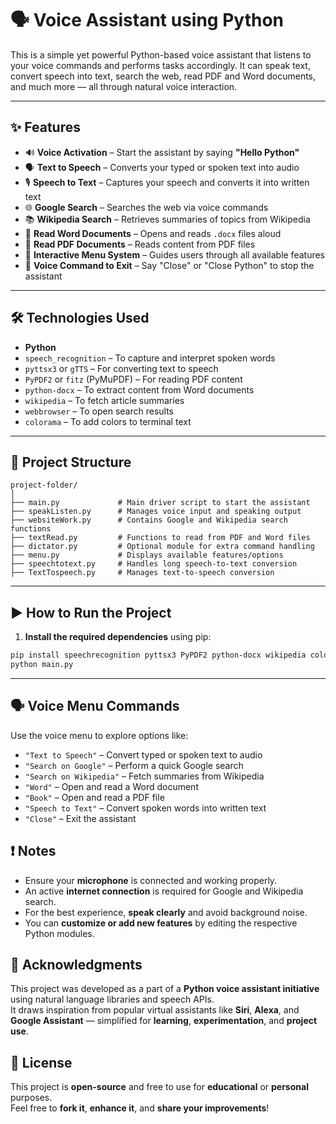 # 🗣️ Voice Assistant using Python

This is a simple yet powerful Python-based voice assistant that listens to your voice commands and performs tasks accordingly. It can speak text, convert speech into text, search the web, read PDF and Word documents, and much more — all through natural voice interaction.

---

## ✨ Features

- 🔊 **Voice Activation** – Start the assistant by saying **"Hello Python"**
- 🗣️ **Text to Speech** – Converts your typed or spoken text into audio
- 🎙️ **Speech to Text** – Captures your speech and converts it into written text
- 🌐 **Google Search** – Searches the web via voice commands
- 📚 **Wikipedia Search** – Retrieves summaries of topics from Wikipedia
- 📄 **Read Word Documents** – Opens and reads `.docx` files aloud
- 📘 **Read PDF Documents** – Reads content from PDF files
- 🧭 **Interactive Menu System** – Guides users through all available features
- 🛑 **Voice Command to Exit** – Say "Close" or "Close Python" to stop the assistant

---

## 🛠️ Technologies Used

- **Python**
- `speech_recognition` – To capture and interpret spoken words
- `pyttsx3` or `gTTS` – For converting text to speech
- `PyPDF2` or `fitz` (PyMuPDF) – For reading PDF content
- `python-docx` – To extract content from Word documents
- `wikipedia` – To fetch article summaries
- `webbrowser` – To open search results
- `colorama` – To add colors to terminal text

---

## 📁 Project Structure

```
project-folder/
│
├── main.py             # Main driver script to start the assistant
├── speakListen.py      # Manages voice input and speaking output
├── websiteWork.py      # Contains Google and Wikipedia search functions
├── textRead.py         # Functions to read from PDF and Word files
├── dictator.py         # Optional module for extra command handling
├── menu.py             # Displays available features/options
├── speechtotext.py     # Handles long speech-to-text conversion
├── TextTospeech.py     # Manages text-to-speech conversion
```

---

## ▶️ How to Run the Project

1. **Install the required dependencies** using pip:

```bash
pip install speechrecognition pyttsx3 PyPDF2 python-docx wikipedia colorama
python main.py
```
---
## 🗣️ Voice Menu Commands

Use the voice menu to explore options like:

- `"Text to Speech"` – Convert typed or spoken text to audio
- `"Search on Google"` – Perform a quick Google search
- `"Search on Wikipedia"` – Fetch summaries from Wikipedia
- `"Word"` – Open and read a Word document
- `"Book"` – Open and read a PDF file
- `"Speech to Text"` – Convert spoken words into written text
- `"Close"` – Exit the assistant
## ❗ Notes

- Ensure your **microphone** is connected and working properly.
- An active **internet connection** is required for Google and Wikipedia search.
- For the best experience, **speak clearly** and avoid background noise.
- You can **customize or add new features** by editing the respective Python modules.


## 🙌 Acknowledgments

This project was developed as a part of a **Python voice assistant initiative** using natural language libraries and speech APIs.  
It draws inspiration from popular virtual assistants like **Siri**, **Alexa**, and **Google Assistant** — simplified for **learning**, **experimentation**, and **project use**.


## 📌 License

This project is **open-source** and free to use for **educational** or **personal** purposes.  
Feel free to **fork it**, **enhance it**, and **share your improvements**!




